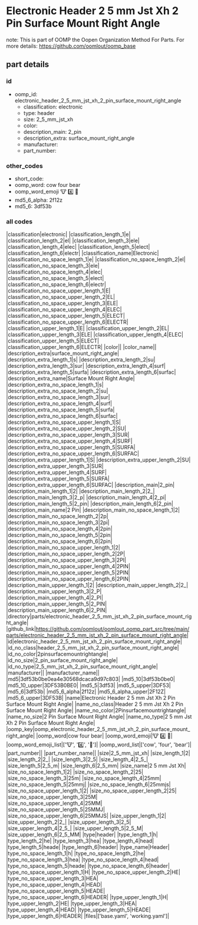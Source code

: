 # Electronic Header 2 5 mm Jst Xh 2 Pin Surface Mount Right Angle  

note: This is part of OOMP the Oopen Organization Method For Parts. For more details: https://github.com/oomlout/oomp_base

##  part details





### id
* oomp_id: electronic_header_2_5_mm_jst_xh_2_pin_surface_mount_right_angle
  * classification: electronic
  * type: header
  * size: 2_5_mm_jst_xh
  * color: 
  * description_main: 2_pin
  * description_extra: surface_mount_right_angle
  * manufacturer: 
  * part_number: 

### other_codes
* short_code: 
* oomp_word: cow four bear
* oomp_word_emoji :cow: :four: :bear:
* md5_6_alpha: 2f12z
* md5_6: 3df53b

### all codes 
|classification|electronic|
|classification_length_1|e|
|classification_length_2|el|
|classification_length_3|ele|
|classification_length_4|elec|
|classification_length_5|elect|
|classification_length_6|electr|
|classification_name|Electronic|
|classification_no_space_length_1|e|
|classification_no_space_length_2|el|
|classification_no_space_length_3|ele|
|classification_no_space_length_4|elec|
|classification_no_space_length_5|elect|
|classification_no_space_length_6|electr|
|classification_no_space_upper_length_1|E|
|classification_no_space_upper_length_2|EL|
|classification_no_space_upper_length_3|ELE|
|classification_no_space_upper_length_4|ELEC|
|classification_no_space_upper_length_5|ELECT|
|classification_no_space_upper_length_6|ELECTR|
|classification_upper_length_1|E|
|classification_upper_length_2|EL|
|classification_upper_length_3|ELE|
|classification_upper_length_4|ELEC|
|classification_upper_length_5|ELECT|
|classification_upper_length_6|ELECTR|
|color||
|color_name||
|description_extra|surface_mount_right_angle|
|description_extra_length_1|s|
|description_extra_length_2|su|
|description_extra_length_3|sur|
|description_extra_length_4|surf|
|description_extra_length_5|surfa|
|description_extra_length_6|surfac|
|description_extra_name|Surface Mount Right Angle|
|description_extra_no_space_length_1|s|
|description_extra_no_space_length_2|su|
|description_extra_no_space_length_3|sur|
|description_extra_no_space_length_4|surf|
|description_extra_no_space_length_5|surfa|
|description_extra_no_space_length_6|surfac|
|description_extra_no_space_upper_length_1|S|
|description_extra_no_space_upper_length_2|SU|
|description_extra_no_space_upper_length_3|SUR|
|description_extra_no_space_upper_length_4|SURF|
|description_extra_no_space_upper_length_5|SURFA|
|description_extra_no_space_upper_length_6|SURFAC|
|description_extra_upper_length_1|S|
|description_extra_upper_length_2|SU|
|description_extra_upper_length_3|SUR|
|description_extra_upper_length_4|SURF|
|description_extra_upper_length_5|SURFA|
|description_extra_upper_length_6|SURFAC|
|description_main|2_pin|
|description_main_length_1|2|
|description_main_length_2|2_|
|description_main_length_3|2_p|
|description_main_length_4|2_pi|
|description_main_length_5|2_pin|
|description_main_length_6|2_pin|
|description_main_name|2 Pin|
|description_main_no_space_length_1|2|
|description_main_no_space_length_2|2p|
|description_main_no_space_length_3|2pi|
|description_main_no_space_length_4|2pin|
|description_main_no_space_length_5|2pin|
|description_main_no_space_length_6|2pin|
|description_main_no_space_upper_length_1|2|
|description_main_no_space_upper_length_2|2P|
|description_main_no_space_upper_length_3|2PI|
|description_main_no_space_upper_length_4|2PIN|
|description_main_no_space_upper_length_5|2PIN|
|description_main_no_space_upper_length_6|2PIN|
|description_main_upper_length_1|2|
|description_main_upper_length_2|2_|
|description_main_upper_length_3|2_P|
|description_main_upper_length_4|2_PI|
|description_main_upper_length_5|2_PIN|
|description_main_upper_length_6|2_PIN|
|directory|parts/electronic_header_2_5_mm_jst_xh_2_pin_surface_mount_right_angle|
|github_link|https://github.com/oomlout/oomlout_oomp_part_src/tree/main/parts/electronic_header_2_5_mm_jst_xh_2_pin_surface_mount_right_angle|
|id|electronic_header_2_5_mm_jst_xh_2_pin_surface_mount_right_angle|
|id_no_class|header_2_5_mm_jst_xh_2_pin_surface_mount_right_angle|
|id_no_color|2pinsurfacemountrightangle|
|id_no_size|2_pin_surface_mount_right_angle|
|id_no_type|2_5_mm_jst_xh_2_pin_surface_mount_right_angle|
|manufacturer||
|manufacturer_name||
|md5|3df53b0be0ea4e30568dcaca9d97c803|
|md5_10|3df53b0be0|
|md5_10_upper|3DF53B0BE0|
|md5_5|3df53|
|md5_5_upper|3DF53|
|md5_6|3df53b|
|md5_6_alpha|2f12z|
|md5_6_alpha_upper|2F12Z|
|md5_6_upper|3DF53B|
|name|Electronic Header 2 5 mm Jst Xh 2 Pin Surface Mount Right Angle|
|name_no_class|Header 2 5 mm Jst Xh 2 Pin Surface Mount Right Angle|
|name_no_color|2Pinsurfacemountrightangle|
|name_no_size|2 Pin Surface Mount Right Angle|
|name_no_type|2 5 mm Jst Xh 2 Pin Surface Mount Right Angle|
|oomp_key|oomp_electronic_header_2_5_mm_jst_xh_2_pin_surface_mount_right_angle|
|oomp_word|cow four bear|
|oomp_word_emoji|:cow: :four: :bear:|
|oomp_word_emoji_list|[':cow:', ':four:', ':bear:']|
|oomp_word_list|['cow', 'four', 'bear']|
|part_number||
|part_number_name||
|size|2_5_mm_jst_xh|
|size_length_1|2|
|size_length_2|2_|
|size_length_3|2_5|
|size_length_4|2_5_|
|size_length_5|2_5_m|
|size_length_6|2_5_mm|
|size_name|2 5 mm Jst Xh|
|size_no_space_length_1|2|
|size_no_space_length_2|25|
|size_no_space_length_3|25m|
|size_no_space_length_4|25mm|
|size_no_space_length_5|25mmj|
|size_no_space_length_6|25mmjs|
|size_no_space_upper_length_1|2|
|size_no_space_upper_length_2|25|
|size_no_space_upper_length_3|25M|
|size_no_space_upper_length_4|25MM|
|size_no_space_upper_length_5|25MMJ|
|size_no_space_upper_length_6|25MMJS|
|size_upper_length_1|2|
|size_upper_length_2|2_|
|size_upper_length_3|2_5|
|size_upper_length_4|2_5_|
|size_upper_length_5|2_5_M|
|size_upper_length_6|2_5_MM|
|type|header|
|type_length_1|h|
|type_length_2|he|
|type_length_3|hea|
|type_length_4|head|
|type_length_5|heade|
|type_length_6|header|
|type_name|Header|
|type_no_space_length_1|h|
|type_no_space_length_2|he|
|type_no_space_length_3|hea|
|type_no_space_length_4|head|
|type_no_space_length_5|heade|
|type_no_space_length_6|header|
|type_no_space_upper_length_1|H|
|type_no_space_upper_length_2|HE|
|type_no_space_upper_length_3|HEA|
|type_no_space_upper_length_4|HEAD|
|type_no_space_upper_length_5|HEADE|
|type_no_space_upper_length_6|HEADER|
|type_upper_length_1|H|
|type_upper_length_2|HE|
|type_upper_length_3|HEA|
|type_upper_length_4|HEAD|
|type_upper_length_5|HEADE|
|type_upper_length_6|HEADER|
|files|['base.yaml', 'working.yaml']|
